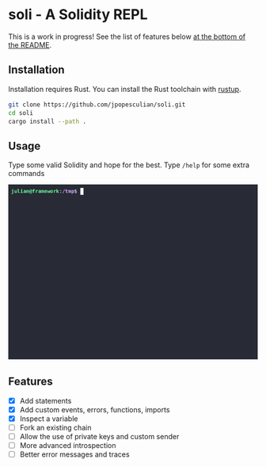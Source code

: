 # soli - A Solidity REPL

This is a work in progress! See the list of features below [at the bottom of the
README](#features).

## Installation

Installation requires Rust. You can install the Rust toolchain with
[rustup](https://rustup.rs/).

```bash
git clone https://github.com/jpopesculian/soli.git
cd soli
cargo install --path .
```

## Usage

Type some valid Solidity and hope for the best. Type `/help` for some extra commands

![](./assets/demo.gif)

## Features

- [x] Add statements
- [x] Add custom events, errors, functions, imports
- [x] Inspect a variable
- [ ] Fork an existing chain
- [ ] Allow the use of private keys and custom sender
- [ ] More advanced introspection
- [ ] Better error messages and traces

